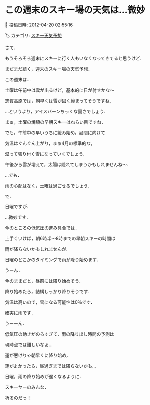 # この週末のスキー場の天気は…微妙

📅 投稿日時: 2012-04-20 02:55:16

🏷️ カテゴリ: [スキー天気予想](c6554f5c3c106093b511a8daae23757e8.md)

さて．


もうそろそろ週末にスキーに行く人もいなくなってきてると思うけど．


まだまだ続く，週末のスキー場の天気予想．





この週末は…


土曜は午前中は雲が出るけど，基本的に日が射すかな～


志賀高原では，朝早くは雪が固く締まってそうですね．


…というより，アイスバーンちっくな固さでしょう．


まぁ，土曜の焼額の早朝スキーはねらい目ですね．


でも，午前中の早いうちに緩み始め，昼間に向けて


気温はぐんぐん上がり，まぁ4月の標準的な，


湿って張り付く雪になっていくでしょう．


午後から雲が増えて，太陽は隠れてしまうかもしれませんね～．


…でも．


雨の心配はなく，土曜は過ごせるでしょう．





で．


日曜ですが．


…微妙です．





今のところの低気圧の進み具合では．


上手くいけば，朝6時半～8時までの早朝スキーの時間は


雨が降らないかもしれませんが．


日曜のどこかのタイミングで雨が降り始めます．


うーん．


今のままだと，昼前には降り始めそう．


降り始めたら，結構しっかり降りそうです．


気温は高いので，雪になる可能性は0％です．


確実に雨です．





うーーん．


低気圧の動きがのろすぎて，雨の降り出し時間の予測は


現時点では難しいなぁ…


運が悪けりゃ朝早くに降り始め，


運がよかったら，昼過ぎまでは降らないかも…





日曜，雨の降り始めが遅くなるように．


スキーヤーのみんな．


祈るのだっ！
